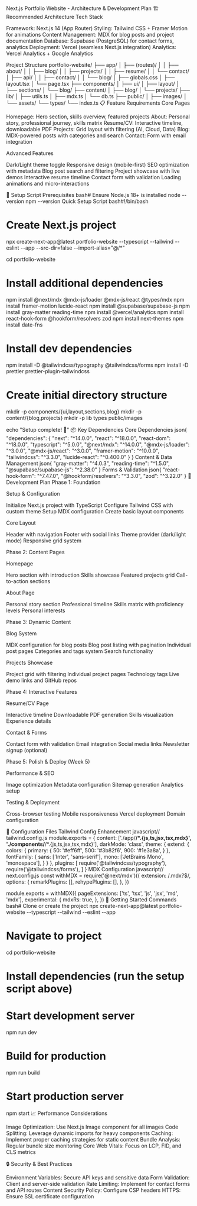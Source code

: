 Next.js Portfolio Website - Architecture & Development Plan
🏗️ Recommended Architecture
Tech Stack

Framework: Next.js 14 (App Router)
Styling: Tailwind CSS + Framer Motion for animations
Content Management: MDX for blog posts and project documentation
Database: Supabase (PostgreSQL) for contact forms, analytics
Deployment: Vercel (seamless Next.js integration)
Analytics: Vercel Analytics + Google Analytics

Project Structure
portfolio-website/
├── app/
│   ├── (routes)/
│   │   ├── about/
│   │   ├── blog/
│   │   ├── projects/
│   │   ├── resume/
│   │   └── contact/
│   ├── api/
│   │   ├── contact/
│   │   └── blog/
│   ├── globals.css
│   ├── layout.tsx
│   └── page.tsx
├── components/
│   ├── ui/
│   ├── layout/
│   ├── sections/
│   └── blog/
├── content/
│   ├── blog/
│   └── projects/
├── lib/
│   ├── utils.ts
│   ├── mdx.ts
│   └── db.ts
├── public/
│   ├── images/
│   └── assets/
└── types/
    └── index.ts
📋 Feature Requirements
Core Pages

Homepage: Hero section, skills overview, featured projects
About: Personal story, professional journey, skills matrix
Resume/CV: Interactive timeline, downloadable PDF
Projects: Grid layout with filtering (AI, Cloud, Data)
Blog: MDX-powered posts with categories and search
Contact: Form with email integration

Advanced Features

Dark/Light theme toggle
Responsive design (mobile-first)
SEO optimization with metadata
Blog post search and filtering
Project showcase with live demos
Interactive resume timeline
Contact form with validation
Loading animations and micro-interactions

🚀 Setup Script
Prerequisites
bash# Ensure Node.js 18+ is installed
node --version
npm --version
Quick Setup Script
bash#!/bin/bash

# Create Next.js project
npx create-next-app@latest portfolio-website --typescript --tailwind --eslint --app --src-dir=false --import-alias="@/*"

cd portfolio-website

# Install additional dependencies
npm install @next/mdx @mdx-js/loader @mdx-js/react @types/mdx
npm install framer-motion lucide-react
npm install @supabase/supabase-js
npm install gray-matter reading-time
npm install @vercel/analytics
npm install react-hook-form @hookform/resolvers zod
npm install next-themes
npm install date-fns

# Install dev dependencies
npm install -D @tailwindcss/typography @tailwindcss/forms
npm install -D prettier prettier-plugin-tailwindcss

# Create initial directory structure
mkdir -p components/{ui,layout,sections,blog}
mkdir -p content/{blog,projects}
mkdir -p lib types public/images

echo "Setup complete! 🎉"
📦 Key Dependencies
Core Dependencies
json{
  "dependencies": {
    "next": "^14.0.0",
    "react": "^18.0.0",
    "react-dom": "^18.0.0",
    "typescript": "^5.0.0",
    "@next/mdx": "^14.0.0",
    "@mdx-js/loader": "^3.0.0",
    "@mdx-js/react": "^3.0.0",
    "framer-motion": "^10.0.0",
    "tailwindcss": "^3.3.0",
    "lucide-react": "^0.400.0"
  }
}
Content & Data Management
json{
  "gray-matter": "^4.0.3",
  "reading-time": "^1.5.0",
  "@supabase/supabase-js": "^2.38.0"
}
Forms & Validation
json{
  "react-hook-form": "^7.47.0",
  "@hookform/resolvers": "^3.3.0",
  "zod": "^3.22.0"
}
🎨 Development Plan
Phase 1: Foundation

Setup & Configuration

Initialize Next.js project with TypeScript
Configure Tailwind CSS with custom theme
Setup MDX configuration
Create basic layout components


Core Layout

Header with navigation
Footer with social links
Theme provider (dark/light mode)
Responsive grid system



Phase 2: Content Pages

Homepage

Hero section with introduction
Skills showcase
Featured projects grid
Call-to-action sections


About Page

Personal story section
Professional timeline
Skills matrix with proficiency levels
Personal interests



Phase 3: Dynamic Content

Blog System

MDX configuration for blog posts
Blog post listing with pagination
Individual post pages
Categories and tags system
Search functionality


Projects Showcase

Project grid with filtering
Individual project pages
Technology tags
Live demo links and GitHub repos



Phase 4: Interactive Features

Resume/CV Page

Interactive timeline
Downloadable PDF generation
Skills visualization
Experience details


Contact & Forms

Contact form with validation
Email integration
Social media links
Newsletter signup (optional)



Phase 5: Polish & Deploy (Week 5)

Performance & SEO

Image optimization
Metadata configuration
Sitemap generation
Analytics setup


Testing & Deployment

Cross-browser testing
Mobile responsiveness
Vercel deployment
Domain configuration



🔧 Configuration Files
Tailwind Config Enhancement
javascript// tailwind.config.js
module.exports = {
  content: ['./app/**/*.{js,ts,jsx,tsx,mdx}', './components/**/*.{js,ts,jsx,tsx,mdx}'],
  darkMode: 'class',
  theme: {
    extend: {
      colors: {
        primary: {
          50: '#eff6ff',
          500: '#3b82f6',
          900: '#1e3a8a',
        }
      },
      fontFamily: {
        sans: ['Inter', 'sans-serif'],
        mono: ['JetBrains Mono', 'monospace'],
      }
    }
  },
  plugins: [
    require('@tailwindcss/typography'),
    require('@tailwindcss/forms'),
  ]
}
MDX Configuration
javascript// next.config.js
const withMDX = require('@next/mdx')({
  extension: /\.mdx?$/,
  options: {
    remarkPlugins: [],
    rehypePlugins: [],
  },
})

module.exports = withMDX({
  pageExtensions: ['ts', 'tsx', 'js', 'jsx', 'md', 'mdx'],
  experimental: {
    mdxRs: true,
  },
})
🚀 Getting Started Commands
bash# Clone or create the project
npx create-next-app@latest portfolio-website --typescript --tailwind --eslint --app

# Navigate to project
cd portfolio-website

# Install dependencies (run the setup script above)

# Start development server
npm run dev

# Build for production
npm run build

# Start production server
npm start
📈 Performance Considerations

Image Optimization: Use Next.js Image component for all images
Code Splitting: Leverage dynamic imports for heavy components
Caching: Implement proper caching strategies for static content
Bundle Analysis: Regular bundle size monitoring
Core Web Vitals: Focus on LCP, FID, and CLS metrics

🔒 Security & Best Practices

Environment Variables: Secure API keys and sensitive data
Form Validation: Client and server-side validation
Rate Limiting: Implement for contact forms and API routes
Content Security Policy: Configure CSP headers
HTTPS: Ensure SSL certificate configuration